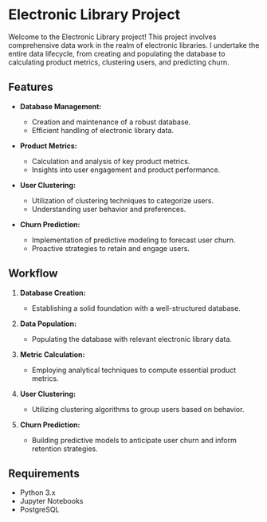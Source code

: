 # Electronic Library Project

Welcome to the Electronic Library project! This project involves comprehensive data work in the realm of electronic libraries. I undertake the entire data lifecycle, from creating and populating the database to calculating product metrics, clustering users, and predicting churn.

## Features

- **Database Management:**
  - Creation and maintenance of a robust database.
  - Efficient handling of electronic library data.

- **Product Metrics:**
  - Calculation and analysis of key product metrics.
  - Insights into user engagement and product performance.

- **User Clustering:**
  - Utilization of clustering techniques to categorize users.
  - Understanding user behavior and preferences.

- **Churn Prediction:**
  - Implementation of predictive modeling to forecast user churn.
  - Proactive strategies to retain and engage users.

## Workflow

1. **Database Creation:**
   - Establishing a solid foundation with a well-structured database.

2. **Data Population:**
   - Populating the database with relevant electronic library data.

3. **Metric Calculation:**
   - Employing analytical techniques to compute essential product metrics.

4. **User Clustering:**
   - Utilizing clustering algorithms to group users based on behavior.

5. **Churn Prediction:**
   - Building predictive models to anticipate user churn and inform retention strategies.
  
## Requirements
- Python 3.x
- Jupyter Notebooks
- PostgreSQL

